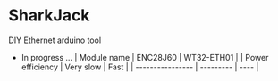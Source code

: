 # SharkJack
DIY Ethernet arduino tool
- In progress ...
| Module name | ENC28J60  | WT32-ETH01 |
| Power efficiency | Very slow | Fast |
| ---------------- | --------- | ---- |
